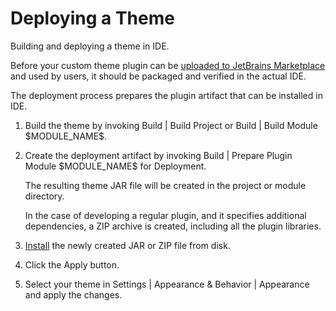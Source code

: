 <!-- Copyright 2000-2024 JetBrains s.r.o. and contributors. Use of this source code is governed by the Apache 2.0 license. -->

# Deploying a Theme

<link-summary>Building and deploying a theme in IDE.</link-summary>

Before your custom theme plugin can be [uploaded to JetBrains Marketplace](publishing_plugin.md#uploading-a-plugin-to-jetbrains-marketplace) and used by users, it should be packaged and verified in the actual IDE.

The deployment process prepares the plugin artifact that can be installed in IDE.

<procedure title="Deploying Theme Plugin">

1. Build the theme by invoking <ui-path>Build | Build Project</ui-path> or <ui-path>Build | Build Module \$MODULE_NAME\$</ui-path>.
2. Create the deployment artifact by invoking <ui-path>Build | Prepare Plugin Module \$MODULE_NAME\$ for Deployment</ui-path>.

   The resulting theme JAR file will be created in the project or module directory.

   In the case of developing a regular plugin, and it specifies additional dependencies, a&nbsp;ZIP archive is created, including all the plugin libraries.
3. [Install](https://www.jetbrains.com/help/idea/managing-plugins.html#installing-plugins-from-disk) the newly created JAR or ZIP file from disk.
4. Click the <control>Apply</control> button.
5. Select your theme in <ui-path>Settings | Appearance & Behavior | Appearance</ui-path> and apply the changes.

</procedure>
